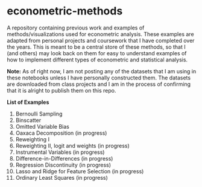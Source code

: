 # econometric-methods

A repository containing previous work and examples of methods/visualizations used for econometric analysis. These examples are adapted from personal projects and coursework that I have completed over the years. This is meant to be a central store of these methods, so that I (and others) may look back on them for easy to understand examples of how to implement different types of econometric and statistical analysis.

**Note:** As of right now, I am not posting any of the datasets that I am using in these notebooks unless I have personally constructed them. The datasets are downloaded from class projects and I am in the process of confirming that it is alright to publish them on this repo. 

**List of Examples** 
1. Bernoulli Sampling 
2. Binscatter
3. Omitted Variable Bias
4. Oaxaca Decomposition (in progress)
5. Reweighting I 
6. Reweighting II, logit and weights (in progress)
7. Instrumental Variables (in progress) 
8. Difference-in-Differences (in progress) 
9. Regression Discontinuity (in progress) 
10. Lasso and Ridge for Feature Selection (in progress) 
11. Ordinary Least Squares (in progress)
